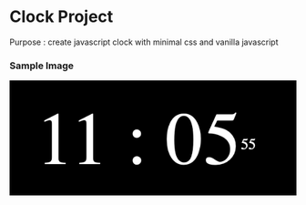 # Clock Project
Purpose : create javascript clock with minimal css and vanilla javascript

### Sample Image 
![](sample.png)
